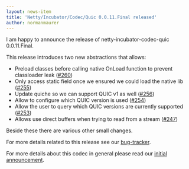 ```yaml
---
layout: news-item
title: 'Netty/Incubator/Codec/Quic 0.0.11.Final released'
author: normanmaurer
---
```


I am happy to announce the release of netty-incubator-codec-quic 0.0.11.Final. 

This release introduces two new abstractions that allows:

* Preload classes before calling native OnLoad function to prevent classloader leak ([#260](https://github.com/netty/netty-incubator-codec-quic/pull/260))
* Only access static field once we ensured we could load the native lib ([#255](https://github.com/netty/netty-incubator-codec-quic/pull/255))
* Update quiche so we can support QUIC v1 as well ([#256](https://github.com/netty/netty-incubator-codec-quic/pull/256))
* Allow to configure which QUIC version is used ([#254](https://github.com/netty/netty-incubator-codec-quic/pull/254))
* Allow the user to query which QUIC versions are currently supported ([#253](https://github.com/netty/netty-incubator-codec-quic/pull/253))
* Allows use direct buffers when trying to read from a stream ([#247](https://github.com/netty/netty-incubator-codec-quic/pull/247))

Beside these there are various other small changes.

For more details related to this release see our [bug-tracker](https://github.com/netty/netty-incubator-codec-quic/milestone/10?closed=1). 


For more details about this codec in general please read our [initial announcement](https://netty.io/news/2020/12/09/quic-0-0-1-Final.html).